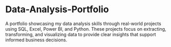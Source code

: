 # Data-Analysis-Portfolio
A portfolio showcasing my data analysis skills through real-world projects using SQL, Excel, Power BI, and Python. These projects focus on extracting, transforming, and visualizing data to provide clear insights that support informed business decisions.
